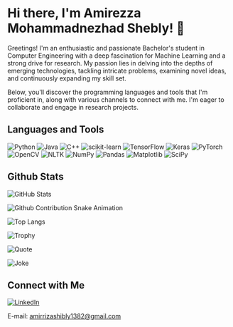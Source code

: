 # Hi there, I'm Amirezza Mohammadnezhad Shebly! 👋

Greetings! I'm an enthusiastic and passionate Bachelor's student in Computer Engineering with a deep fascination for Machine Learning and a strong drive for research. My passion lies in delving into the depths of emerging technologies, tackling intricate problems, examining novel ideas, and continuously expanding my skill set.

Below, you'll discover the programming languages and tools that I'm proficient in, along with various channels to connect with me. I'm eager to collaborate and engage in research projects.


## Languages and Tools

![Python](https://img.shields.io/badge/Python-3776AB?style=flat&logo=python&logoColor=white)
![Java](https://img.shields.io/badge/Java-007396?style=flat&logo=java&logoColor=white)
![C++](https://img.shields.io/badge/C++-00599C?style=flat&logo=c%2B%2B&logoColor=white)
![scikit-learn](https://img.shields.io/badge/scikit--learn-F7931E?style=flat&logo=scikit-learn&logoColor=white)
![TensorFlow](https://img.shields.io/badge/TensorFlow-FF6F00?style=flat&logo=tensorflow&logoColor=white)
![Keras](https://img.shields.io/badge/Keras-D00000?style=flat&logo=keras&logoColor=white)
![PyTorch](https://img.shields.io/badge/PyTorch-EE4C2C?style=flat&logo=pytorch&logoColor=white)
![OpenCV](https://img.shields.io/badge/OpenCV-5C3EE8?style=flat&logo=opencv&logoColor=white)
![NLTK](https://img.shields.io/badge/NLTK-85EA2D?style=flat&logo=nltk&logoColor=white)
![NumPy](https://img.shields.io/badge/NumPy-013243?style=flat&logo=numpy&logoColor=white)
![Pandas](https://img.shields.io/badge/Pandas-150458?style=flat&logo=pandas&logoColor=white)
![Matplotlib](https://img.shields.io/badge/Matplotlib-3776AB?style=flat&logo=matplotlib&logoColor=white)
![SciPy](https://img.shields.io/badge/SciPy-8CAAE6?style=flat&logo=scipy&logoColor=white)

## Github Stats

![GitHub Stats](https://github-readme-stats.vercel.app/api?username=AmirMShebly&show_icons=true&theme=radical)

![Github Contribution Snake Animation](https://github.com/AmirMShebly/AmirMShebly/blob/output/github-contribution-grid-snake.svg)

![Top Langs](https://github-readme-stats.vercel.app/api/top-langs/?username=AmirMShebly&layout=compact&theme=radial)

![Trophy](https://github-profile-trophy.vercel.app/?username=AmirMShebly&theme=radical)

![Quote](https://quotes-github-readme.vercel.app/api?type=horizontal&theme=radical)

![Joke](https://quotes-github-readme.vercel.app/api?type=horizontal&theme=radical)



## Connect with Me

[![LinkedIn](https://img.shields.io/badge/-LinkedIn-blue?style=flat-square&logo=linkedin&logoColor=white&link=https://www.linkedin.com/in/amirreza-mohammadnezhad-shebly-b6b193293/)](https://www.linkedin.com/in/amirreza-mohammadnezhad-shebly-b6b193293/)

E-mail: amirrizashibly1382@gmail.com